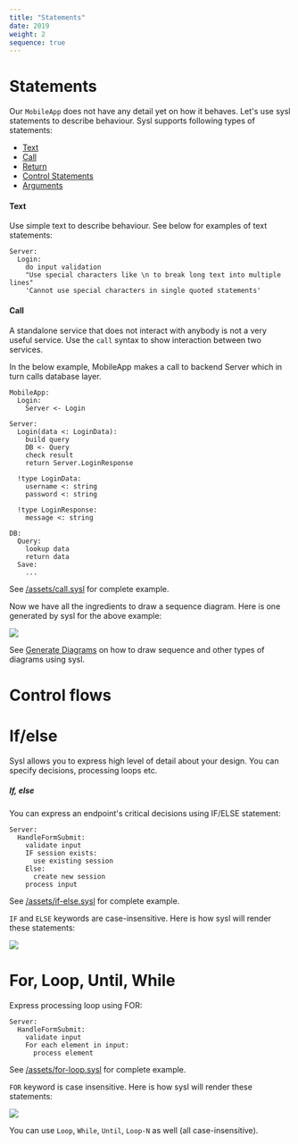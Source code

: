 ```yaml
---
title: "Statements"
date: 2019
weight: 2
sequence: true
---
```



Statements
==== 
Our `MobileApp` does not have any detail yet on how it behaves. Let's use sysl statements to describe behaviour. Sysl supports following types of statements:
  * [Text](#text)
  * [Call](#Call)
  * [Return](#return-response)
  * [Control Statements](#control-statements)
  * [Arguments](#arguments)

#### Text
Use simple text to describe behaviour. See below for examples of text statements:
```
Server:
  Login:
    do input validation
    "Use special characters like \n to break long text into multiple lines"
    'Cannot use special characters in single quoted statements'
```

#### Call
A standalone service that does not interact with anybody is not a very useful service. Use the `call` syntax to show interaction between two services.

In the below example, MobileApp makes a call to backend Server which in turn calls database layer.
  
```
MobileApp:
  Login:
    Server <- Login

Server:
  Login(data <: LoginData):
    build query
    DB <- Query
    check result
    return Server.LoginResponse

  !type LoginData:
    username <: string
    password <: string

  !type LoginResponse:
    message <: string

DB:
  Query:
    lookup data
    return data
  Save:
    ...
```
See [/assets/call.sysl](/assets/call.sysl) for complete example.

Now we have all the ingredients to draw a sequence diagram. Here is one generated by sysl for the above example:

![](/assets/call-Seq.png)

See [Generate Diagrams](#generate-diagrams) on how to draw sequence and other types of diagrams using sysl.


Control flows
==== 

If/else
==== 
Sysl allows you to express high level of detail about your design. You can specify decisions, processing loops etc.

##### If, else
You can express an endpoint's critical decisions using IF/ELSE statement:
```
Server:
  HandleFormSubmit:
    validate input
    IF session exists:
      use existing session
    Else:
      create new session
    process input
```
See [/assets/if-else.sysl](/assets/if-else.sysl) for complete example.

`IF` and `ELSE` keywords are case-insensitive. Here is how sysl will render these statements:

![](/assets/if-else-Seq.png)

For, Loop, Until, While
==== 
Express processing loop using FOR:
```
Server:
  HandleFormSubmit:
    validate input
    For each element in input:
      process element
```
See [/assets/for-loop.sysl](/assets/for-loop.sysl) for complete example.

`FOR` keyword is case insensitive. Here is how sysl will render these statements:

![](/assets/for-loop-Seq.png)

You can use `Loop`, `While`, `Until`, `Loop-N` as well (all case-insensitive).
